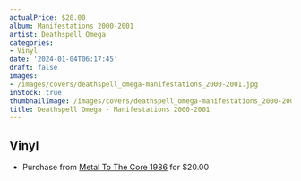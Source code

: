 ```yaml
---
actualPrice: $20.00
album: Manifestations 2000-2001
artist: Deathspell Omega
categories:
- Vinyl
date: '2024-01-04T06:17:45'
draft: false
images:
- /images/covers/deathspell_omega-manifestations_2000-2001.jpg
inStock: true
thumbnailImage: /images/covers/deathspell_omega-manifestations_2000-2001-thumb.jpg
title: Deathspell Omega - Manifestations 2000-2001
---
```


## Vinyl
* Purchase from [Metal To The Core 1986](https://metaltothecore1986.com/shop/deathspell-omega-manifestations-2000-2001-12-lp/) for $20.00
